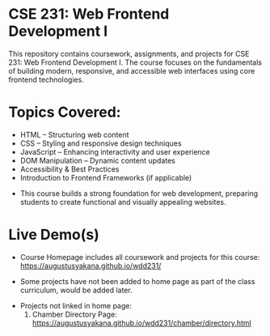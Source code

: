 # CSE 231: Web Frontend Development I
This repository contains coursework, assignments, and projects for CSE 231: Web Frontend Development I. The course focuses on the fundamentals of building modern, responsive, and accessible web interfaces using core frontend technologies.

# Topics Covered:
- HTML – Structuring web content
- CSS – Styling and responsive design techniques
- JavaScript – Enhancing interactivity and user experience
- DOM Manipulation – Dynamic content updates
- Accessibility & Best Practices
- Introduction to Frontend Frameworks (if applicable)

* This course builds a strong foundation for web development, preparing students to create functional and visually appealing websites.

# Live Demo(s)
- Course Homepage includes all coursework and projects for this course: https://augustusyakana.github.io/wdd231/
* Some projects have not been added to home page as part of the class curriculum, would be added later.
- Projects not linked in home page:
  1. Chamber Directory Page: https://augustusyakana.github.io/wdd231/chamber/directory.html




